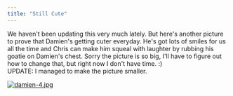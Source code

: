 ```yaml
---
title: "Still Cute"
---
```

<p>We haven't been updating this very much lately.  But here's another picture to prove that Damien's getting cuter everyday.  He's got lots of smiles for us all the time and Chris can make him squeal with laughter by rubbing his goatie on Damien's chest.  Sorry the picture is so big, I'll have to figure out how to change that, but right now I don't have time. :)<br />
UPDATE: I managed to make the picture smaller.</p>
<p><a href='http://family.chrisenns.com/wp3/wp-content/uploads/2007/09/damien-43.jpg' title='damien-4.jpg'><img src='http://family.chrisenns.com/wp3/wp-content/uploads/2007/09/damien-43.jpg' alt='damien-4.jpg' /></a></p>
